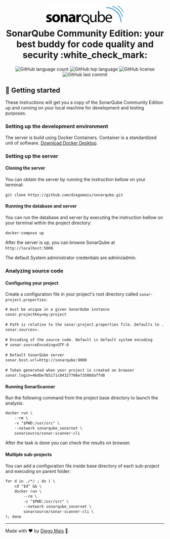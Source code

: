 <h1 align="center">
  <img alt="SonarQube" src="logo.svg" width="250px" /><br>
  <b>SonarQube Community Edition: your best buddy for code quality and security</b> :white_check_mark:
</h1>

<p align="center">
  <img alt="GitHub language count" src="https://img.shields.io/github/languages/count/diegomais/sonarqube?style=for-the-badge">
  <img alt="GitHub top language" src="https://img.shields.io/github/languages/top/diegomais/sonarqube?style=for-the-badge">
  <img alt="GitHub license" src="https://img.shields.io/github/license/diegomais/sonarqube?style=for-the-badge">
  <img alt="GitHub last commit" src="https://img.shields.io/github/last-commit/diegomais/sonarqube?style=for-the-badge">
</p>

## :seat: Getting started

These instructions will get you a copy of the SonarQube Community Edition up and running on your local machine for development and testing purposes.

### Setting up the development environment

The server is build using Docker Containers. Container is a standardized unit of software. [Download Docker Desktop](https://www.docker.com/products/docker-desktop).

### Setting up the server

#### Cloning the server

You can obtain the server by running the instruction bellow on your terminal:

`git clone https://github.com/diegomais/sonarqube.git`

#### Running the database and server

You can run the database and server by executing the instruction bellow on your terminal within the project directory:

`docker-compose up`

After the server is up, you can browse SonarQube at `http://localhost:5000`.

The default System administrator credentials are admin/admin.

### Analyzing source code

#### Configuring your project

Create a configuration file in your project's root directory called `sonar-project.properties`:

```
# must be unique in a given SonarQube instance
sonar.projectKey=my:project

# Path is relative to the sonar-project.properties file. Defaults to .
sonar.sources=.

# Encoding of the source code. Default is default system encoding
# sonar.sourceEncoding=UTF-8

# Default SonarQube server
sonar.host.url=http://sonarqube:9000

# Token generated when your project is created on browser
sonar.login=46dbe7b5171c84327706e73508daffd8
```

#### Running SonarScanner

Run the following command from the project base directory to launch the analysis:

```
docker run \
    --rm \
    -v "$PWD:/usr/src" \
    --network sonarqube_sonarnet \
    sonarsource/sonar-scanner-cli
```

After the task is done you can check the results on browser.

#### Multiple sub-projects

You can add a configuration file inside base directory of each sub-project and executing on parent folder:

```
for d in ./*/ ; do ( \
    cd "$d" && \
    docker run \
        --rm \
        -v "$PWD:/usr/src" \
        --network sonarqube_sonarnet \
        sonarsource/sonar-scanner-cli \
); done
```

---

Made with :heart: by [Diego Mais](https://diegomais.github.io/) :wave:.
